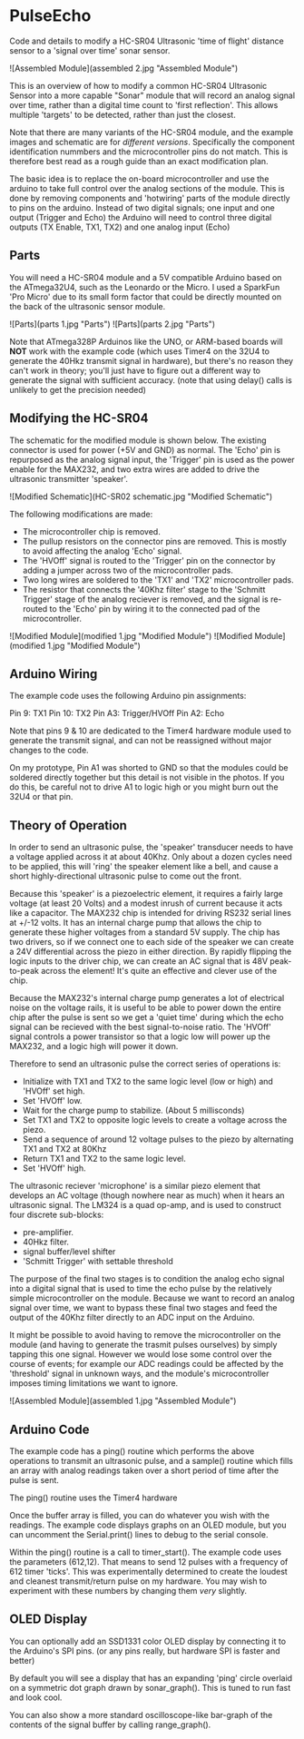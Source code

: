 # PulseEcho
Code and details to modify a HC-SR04 Ultrasonic 'time of flight' distance sensor to a 'signal over time' sonar sensor.

![Assembled Module](assembled 2.jpg "Assembled Module")

This is an overview of how to modify a common HC-SR04 Ultrasonic Sensor into a more capable "Sonar" module that will record an analog signal over time, rather than a digital time count to 'first reflection'. This allows multiple 'targets' to be detected, rather than just the closest.

Note that there are many variants of the HC-SR04 module, and the example images and schematic are for _different versions_. Specifically the component identification nummbers and the microcontroller pins do not match. This is therefore best read as a rough guide than an exact modification plan.

The basic idea is to replace the on-board microcontroller and use the arduino to take full control over the analog sections of the module. This is done by removing components and 'hotwiring' parts of the module directly to pins on the arduino. Instead of two digital signals; one input and one output (Trigger and Echo) the Arduino will need to control three digital outputs (TX Enable, TX1, TX2) and one analog input (Echo)

## Parts
You will need a HC-SR04 module and a 5V compatible Arduino based on the ATmega32U4, such as the Leonardo or the Micro. I used a SparkFun 'Pro Micro' due to its small form factor that could be directly mounted on the back of the ultrasonic sensor module. 

![Parts](parts 1.jpg "Parts")
![Parts](parts 2.jpg "Parts")

Note that ATmega328P Arduinos like the UNO, or ARM-based boards will **NOT** work with the example code (which uses Timer4 on the 32U4 to generate the 40Hkz transmit signal in hardware), but there's no reason they can't work in theory; you'll just have to figure out a different way to generate the signal with sufficient accuracy. (note that using delay() calls is unlikely to get the precision needed)

## Modifying the HC-SR04

The schematic for the modified module is shown below. The existing connector is used for power (+5V and GND) as normal. The 'Echo' pin is repurposed as the analog signal input, the 'Trigger' pin is used as the power enable for the MAX232, and two extra wires are added to drive the ultrasonic transmitter 'speaker'. 

![Modified Schematic](HC-SR02 schematic.jpg "Modified Schematic")

The following modifications are made:
* The microcontroller chip is removed.
* The pullup resistors on the connector pins are removed. This is mostly to avoid affecting the analog 'Echo' signal.
* The 'HVOff' signal is routed to the 'Trigger' pin on the connector by adding a jumper across two of the microcontroller pads.
* Two long wires are soldered to the 'TX1' and 'TX2' microcontroller pads.
* The resistor that connects the '40Khz filter' stage to the 'Schmitt Trigger' stage of the analog reciever is removed, and the signal is re-routed to the 'Echo' pin by wiring it to the connected pad of the microcontroller.

![Modified Module](modified 1.jpg "Modified Module")
![Modified Module](modified 1.jpg "Modified Module")

## Arduino Wiring
The example code uses the following Arduino pin assignments:

Pin 9:  TX1
Pin 10: TX2
Pin A3: Trigger/HVOff
Pin A2: Echo

Note that pins 9 & 10 are dedicated to the Timer4 hardware module used to generate the transmit signal, and can not be reassigned without major changes to the code. 

On my prototype, Pin A1 was shorted to GND so that the modules could be soldered directly together but this detail is not visible in the photos. If you do this, be careful not to drive A1 to logic high or you might burn out the 32U4 or that pin.

## Theory of Operation

In order to send an ultrasonic pulse, the 'speaker' transducer needs to have a voltage applied across it at about 40Khz. Only about a dozen cycles need to be applied, this will 'ring' the speaker element like a bell, and cause a short highly-directional ultrasonic pulse to come out the front.

Because this 'speaker' is a piezoelectric element, it requires a fairly large voltage (at least 20 Volts) and a modest inrush of current because it acts like a capacitor. The MAX232 chip is intended for driving RS232 serial lines at +/-12 volts. It has an internal charge pump that allows the chip to generate these higher voltages from a standard 5V supply. The chip has two drivers, so if we connect one to each side of the speaker we can create a 24V differential across the piezo in either direction. By rapidly flipping the logic inputs to the driver chip, we can create an AC signal that is 48V peak-to-peak across the element! It's quite an effective and clever use of the chip.

Because the MAX232's internal charge pump generates a lot of electrical noise on the voltage rails, it is useful to be able to power down the entire chip after the pulse is sent so we get a 'quiet time' during which the echo signal can be recieved with the best signal-to-noise ratio. The 'HVOff' signal controls a power transistor so that a logic low will power up the MAX232, and a logic high will power it down.

Therefore to send an ultrasonic pulse the correct series of operations is:
* Initialize with TX1 and TX2 to the same logic level (low or high) and 'HVOff' set high.
* Set 'HVOff' low.
* Wait for the charge pump to stabilize. (About 5 millisconds)
* Set TX1 and TX2 to opposite logic levels to create a voltage across the piezo.
* Send a sequence of around 12 voltage pulses to the piezo by alternating TX1 and TX2 at 80Khz
* Return TX1 and TX2 to the same logic level.
* Set 'HVOff' high.

The ultrasonic reciever 'microphone' is a similar piezo element that develops an AC voltage (though nowhere near as much) when it hears an ultrasonic signal. The LM324 is a quad op-amp, and is used to construct four discrete sub-blocks:
* pre-amplifier.
* 40Hkz filter.
* signal buffer/level shifter
* 'Schmitt Trigger' with settable threshold

The purpose of the final two stages is to condition the analog echo signal into a digital signal that is used to time the echo pulse by the relatively simple microcontroller on the module. Because we want to record an analog signal over time, we want to bypass these final two stages and feed the output of the 40Khz filter directly to an ADC input on the Arduino.

It might be possible to avoid having to remove the microcontroller on the module (and having to generate the trasmit pulses ourselves) by simply tapping this one signal. However we would lose some control over the course of events; for example our ADC readings could be affected by the 'threshold' signal in unknown ways, and the module's microcontroller imposes timing limitations we want to ignore.


![Assembled Module](assembled 1.jpg "Assembled Module")

## Arduino Code
The example code has a ping() routine which performs the above operations to transmit an ultrasonic pulse, and a sample() routine which fills an array with analog readings taken over a short period of time after the pulse is sent.

The ping() routine uses the Timer4 hardware 

Once the buffer array is filled, you can do whatever you wish with the readings. The example code displays graphs on an OLED module, but you can uncomment the Serial.print() lines to debug to the serial console.

Within the ping() routine is a call to timer_start(). The example code uses the parameters (612,12). That means to send 12 pulses with a frequency of 612 timer 'ticks'. This was experimentally determined to create the loudest and cleanest transmit/return pulse on my hardware. You may wish to experiment with these numbers by changing them _very_ slightly.

## OLED Display
You can optionally add an SSD1331 color OLED display by connecting it to the Arduino's SPI pins. (or any pins really, but hardware SPI is faster and better) 

By default you will see a display that has an expanding 'ping' circle overlaid on a symmetric dot graph drawn by sonar_graph(). This is tuned to run fast and look cool.

You can also show a more standard oscilloscope-like bar-graph of the contents of the signal buffer by calling range_graph(). 
